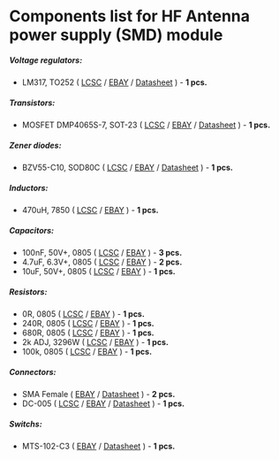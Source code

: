 # Components list for HF Antenna power supply (SMD) module

##### Voltage regulators:
- LM317, TO252 (
[LCSC](https://lcsc.com/search?q=lm317%20to252) /
[EBAY](https://www.ebay.com/sch/i.html?_from=R40&_trksid=p2050601.m570.l1313.TR0.TRC0.A0.H0.Xlm317+to252.TRS1&_nkw=lm317+to252&_sacat=0) /
[Datasheet](./Datasheets/Voltage%20regulators/LM317M-Linear-Regulator-Datasheet.pdf) ) - **1 pcs.**

##### Transistors:
- MOSFET DMP4065S-7, SOT-23 (
[LCSC](https://lcsc.com/search?q=DMP4065S-7) /
[EBAY](https://www.ebay.com/sch/i.html?_from=R40&_trksid=m570.l1313&_nkw=DMP4065S-7&_sacat=0) /
[Datasheet](./Datasheets/MOSFET/DMP4065S-Datasheet.pdf) ) - **1 pcs.**

##### Zener diodes:
- BZV55-C10, SOD80C (
[LCSC](https://lcsc.com/search?q=BZV55-C10) /
[EBAY](https://www.ebay.com/sch/i.html?_from=R40&_trksid=m570.l1313&_nkw=BZV55-C10&_sacat=0) /
[Datasheet](./Datasheets/Zener%20diodes/BZV55-series-Diode-Datasheet.pdf) ) - **1 pcs.**

##### Inductors:
- 470uH, 7850 (
[LCSC](https://lcsc.com/search?q=470uh%207850) /
[EBAY](https://www.ebay.com/sch/i.html?_from=R40&_trksid=p2050601.m570.l1313.TR0.TRC0.H0.X470uh.TRS0&_nkw=470uh&_sacat=0) ) - **1 pcs.**

##### Capacitors:
- 100nF, 50V+, 0805 (
[LCSC](https://lcsc.com/search?q=100nf%200805) /
[EBAY](https://www.ebay.com/sch/i.html?_from=R40&_trksid=p2050601.m570.l1313.TR10.TRC2.A0.H0.X100nf+0805.TRS2&_nkw=100nf+0805&_sacat=0) ) - **3 pcs.**
- 4.7uF, 6.3V+, 0805 (
[LCSC](https://lcsc.com/search?q=4.7uf%200805) /
[EBAY](https://www.ebay.com/sch/i.html?_from=R40&_trksid=p2050601.m570.l1313.TR11.TRC1.A0.H0.X4.7uf+080.TRS0&_nkw=4.7uf+0805&_sacat=0) ) - **2 pcs.**
- 10uF, 50V+, 0805 (
[LCSC](https://lcsc.com/search?q=10puf%200805) /
[EBAY](https://www.ebay.com/sch/i.html?_from=R40&_trksid=p2050601.m570.l1313.TR12.TRC2.A0.H0.X10uf+0805.TRS0&_nkw=10uf+0805&_sacat=0) ) - **1 pcs.**

##### Resistors:
- 0R, 0805 (
[LCSC](https://lcsc.com/search?q=0R%200805) /
[EBAY](https://www.ebay.com/sch/i.html?_from=R40&_trksid=m570.l1313&_nkw=0r+0805&_sacat=0) ) - **1 pcs.**
- 240R, 0805 (
[LCSC](https://lcsc.com/search?q=240R%200805) /
[EBAY](https://www.ebay.com/sch/i.html?_from=R40&_trksid=p2050601.m570.l1313.TR0.TRC0.H0.X240R+080.TRS0&_nkw=240R+0805&_sacat=0) ) - **1 pcs.**
- 680R, 0805 (
[LCSC](https://lcsc.com/search?q=680R%200805) /
[EBAY](https://www.ebay.com/sch/i.html?_from=R40&_trksid=m570.l1313&_nkw=680r+0805&_sacat=0) ) - **1 pcs.**
- 2k ADJ, 3296W (
[LCSC](https://lcsc.com/search?q=2k%203296) /
[EBAY](https://www.ebay.com/sch/i.html?_from=R40&_trksid=m570.l1313&_nkw=2k+3296&_sacat=0) ) - **1 pcs.**
- 100k, 0805 (
[LCSC](https://lcsc.com/search?q=100k%200805) /
[EBAY](https://www.ebay.com/sch/i.html?_from=R40&_trksid=p2050601.m570.l1313.TR10.TRC2.A0.H0.X100k+080.TRS2&_nkw=100k+0805&_sacat=0) ) - **1 pcs.**

##### Connectors:
- SMA Female (
[EBAY](https://www.ebay.com/sch/i.html?_from=R40&_trksid=p2050601.m570.l1312.R1.TR9.TRC1.A0.H0.Xsma+female+.TRS2&_nkw=sma+female+edge&_sacat=0) /
[Datasheet](./Datasheets/Connectors/SMA-Female-Datasheet.pdf) ) - **2 pcs.**
- DC-005 (
[LCSC](https://lcsc.com/search?q=dc-005) /
[EBAY](https://www.ebay.com/sch/i.html?_from=R40&_trksid=p2050601.m570.l1313.TR10.TRC2.A0.H0.Xdc-005.TRS2&_nkw=dc-005&_sacat=0) /
[Datasheet](./Datasheets/Connectors/DC-005-Datasheet.pdf) ) - **1 pcs.**

##### Switchs:
- MTS-102-C3 (
[EBAY](https://www.ebay.com/sch/i.html?_from=R40&_trksid=p2050601.m570.l1313.TR1.TRC0.A0.H0.Xmts-102-c.TRS0&_nkw=mts-102-c3&_sacat=0) /
[Datasheet](./Datasheets/Switchs/MTS-Series-Switchs-Datasheet.pdf) ) - **1 pcs.**
